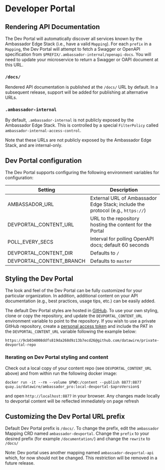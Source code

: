 # Developer Portal

## Rendering API Documentation

The Dev Portal will automatically discover all services known by the Ambassador Edge Stack (i.e., have a valid `Mapping`). For each `prefix` in a `Mapping`, the Dev Portal will attempt to fetch a Swagger or OpenAPI specification from `$PREFIX/.ambassador-internal/openapi-docs`. You will need to update your microservice to return a Swagger or OAPI document at this URL.

### `/docs/`

Rendered API documentation is published at the `/docs/` URL by default. In a subsequent release, support will be added for publishing at alternative URLs.

### `.ambassador-internal`

By default, `.ambassador-internal` is not publicly exposed by the Ambassador Edge Stack. This is controlled by a special `FilterPolicy` called `ambassador-internal-access-control`.

 Note that these URLs are not publicly exposed by the Ambassador Edge Stack, and are internal-only.

## Dev Portal configuration

The Dev Portal supports configuring the following environment variables for configuration:

| Setting                          |   Description       |
| -------------------------------- | ------------------- |
| AMBASSADOR_URL                   | External URL of Ambassador Edge Stack; include the protocol (e.g., `https://`) |
| DEVPORTAL_CONTENT_URL            | URL to the repository hosting the content for the Portal |
| POLL_EVERY_SECS                  | Interval for polling OpenAPI docs; default 60 seconds |
| DEVPORTAL_CONTENT_DIR            | Defaults to `/` |
| DEVPORTAL_CONTENT_BRANCH         | Defaults to `master` |

## Styling the Dev Portal

The look and feel of the Dev Portal can be fully customized for your particular organization. In addition, additional content on your API documentation (e.g., best practices, usage tips, etc.) can be easily added.

The default Dev Portal styles are hosted in [GitHub](https://github.com/datawire/devportal-content.git). To use your own styling, clone or copy the repository, and update the `DEVPORTAL_CONTENT_URL` environment variable to point to the repository. If you wish to use a private GitHub repository, create a [personal access token](https://help.github.com/en/articles/creating-a-personal-access-token-for-the-command-line) and include the PAT in the `DEVPORTAL_CONTENT_URL` variable following the example below:

```
https://9cb034008ddfs819da268d9z13b7ecd26@github.com/datawire/private-devportal-repo
```

### Iterating on Dev Portal styling and content

Check out a local copy of your content repo (see `DEVPORTAL_CONTENT_URL` above) and from within run the following docker image:

```
docker run -it --rm --volume $PWD:/content --publish 8877:8877 quay.io/datawire/ambassador_pro:local-devportal-$aproVersion$
```

and open `http://localhost:8877` in your browser. Any changes made locally to devportal content will be reflected immediately on page refresh

## Customizing the Dev Portal URL prefix

Default Dev Portal prefix is `/docs/`. To change the prefix, edit the `ambassador` Mapping CRD named `ambassador-devportal`. Change the `prefix` to your desired prefix (for example `/documentation/`) and change the `rewrite` to `/docs/`

Note: Dev portal uses another mapping named `ambassador-devportal-api` which, for now should not be changed. This restriction will be removed in a future release.
